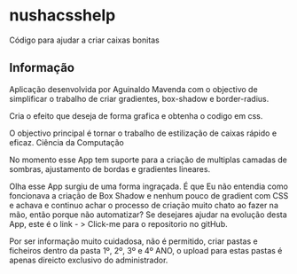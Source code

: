 # nushacsshelp
Código para ajudar a criar caixas bonitas
## Informação
Aplicação desenvolvida por Aguinaldo Mavenda com o objectivo de simplificar o trabalho de criar gradientes, box-shadow e border-radius.

 Cria o efeito que deseja de forma grafica e obtenha o codigo em css.

 O objectivo principal é tornar o trabalho de estilização de caixas rápido e eficaz. Ciência da Computação

 No momento esse App tem suporte para a criação de multiplas camadas de sombras, ajustamento de bordas e gradientes lineares.

 Olha esse App surgiu de uma forma ingraçada. É que Eu não entendia como foncionava a criação de Box Shadow e nenhum pouco de gradient com CSS e achava e continuo achar o processo de criação muito chato ao fazer na mão, então porque não automatizar? Se desejares ajudar na evolução desta App, este é o link - > Click-me para o repositorio no gitHub.

 Por ser informação muito cuidadosa, não é permitido, criar pastas e ficheiros dentro da pasta 1º, 2º, 3º e 4º ANO, o upload para estas pastas é apenas direicto exclusivo do administrador.


